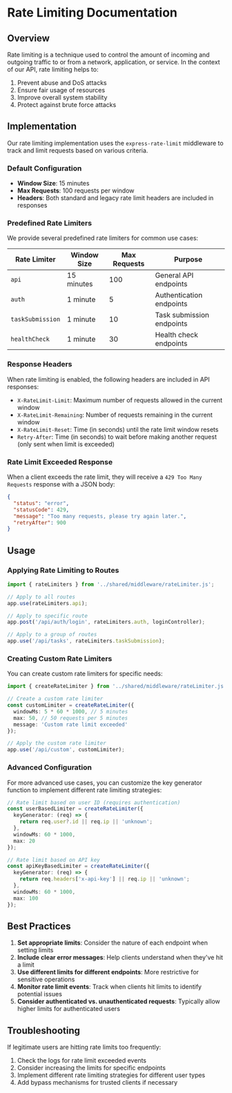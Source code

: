 # Rate Limiting Documentation

## Overview

Rate limiting is a technique used to control the amount of incoming and outgoing traffic to or from a network, application, or service. In the context of our API, rate limiting helps to:

1. Prevent abuse and DoS attacks
2. Ensure fair usage of resources
3. Improve overall system stability
4. Protect against brute force attacks

## Implementation

Our rate limiting implementation uses the `express-rate-limit` middleware to track and limit requests based on various criteria.

### Default Configuration

- **Window Size**: 15 minutes
- **Max Requests**: 100 requests per window
- **Headers**: Both standard and legacy rate limit headers are included in responses

### Predefined Rate Limiters

We provide several predefined rate limiters for common use cases:

| Rate Limiter | Window Size | Max Requests | Purpose |
|--------------|-------------|--------------|---------|
| `api` | 15 minutes | 100 | General API endpoints |
| `auth` | 1 minute | 5 | Authentication endpoints |
| `taskSubmission` | 1 minute | 10 | Task submission endpoints |
| `healthCheck` | 1 minute | 30 | Health check endpoints |

### Response Headers

When rate limiting is enabled, the following headers are included in API responses:

- `X-RateLimit-Limit`: Maximum number of requests allowed in the current window
- `X-RateLimit-Remaining`: Number of requests remaining in the current window
- `X-RateLimit-Reset`: Time (in seconds) until the rate limit window resets
- `Retry-After`: Time (in seconds) to wait before making another request (only sent when limit is exceeded)

### Rate Limit Exceeded Response

When a client exceeds the rate limit, they will receive a `429 Too Many Requests` response with a JSON body:

```json
{
  "status": "error",
  "statusCode": 429,
  "message": "Too many requests, please try again later.",
  "retryAfter": 900
}
```

## Usage

### Applying Rate Limiting to Routes

```typescript
import { rateLimiters } from '../shared/middleware/rateLimiter.js';

// Apply to all routes
app.use(rateLimiters.api);

// Apply to specific route
app.post('/api/auth/login', rateLimiters.auth, loginController);

// Apply to a group of routes
app.use('/api/tasks', rateLimiters.taskSubmission);
```

### Creating Custom Rate Limiters

You can create custom rate limiters for specific needs:

```typescript
import { createRateLimiter } from '../shared/middleware/rateLimiter.js';

// Create a custom rate limiter
const customLimiter = createRateLimiter({
  windowMs: 5 * 60 * 1000, // 5 minutes
  max: 50, // 50 requests per 5 minutes
  message: 'Custom rate limit exceeded'
});

// Apply the custom rate limiter
app.use('/api/custom', customLimiter);
```

### Advanced Configuration

For more advanced use cases, you can customize the key generator function to implement different rate limiting strategies:

```typescript
// Rate limit based on user ID (requires authentication)
const userBasedLimiter = createRateLimiter({
  keyGenerator: (req) => {
    return req.user?.id || req.ip || 'unknown';
  },
  windowMs: 60 * 1000,
  max: 20
});

// Rate limit based on API key
const apiKeyBasedLimiter = createRateLimiter({
  keyGenerator: (req) => {
    return req.headers['x-api-key'] || req.ip || 'unknown';
  },
  windowMs: 60 * 1000,
  max: 100
});
```

## Best Practices

1. **Set appropriate limits**: Consider the nature of each endpoint when setting limits
2. **Include clear error messages**: Help clients understand when they've hit a limit
3. **Use different limits for different endpoints**: More restrictive for sensitive operations
4. **Monitor rate limit events**: Track when clients hit limits to identify potential issues
5. **Consider authenticated vs. unauthenticated requests**: Typically allow higher limits for authenticated users

## Troubleshooting

If legitimate users are hitting rate limits too frequently:

1. Check the logs for rate limit exceeded events
2. Consider increasing the limits for specific endpoints
3. Implement different rate limiting strategies for different user types
4. Add bypass mechanisms for trusted clients if necessary
